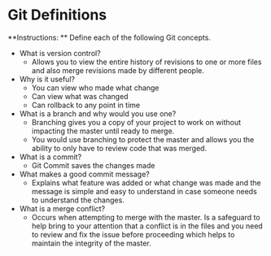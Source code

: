 # Git Definitions

**Instructions: ** Define each of the following Git concepts.

* What is version control?
  * Allows you to view the entire history of revisions to one or more files and also merge revisions made by different people.
* Why is it useful?
  * You can view who made what change
  * Can view what was changed
  * Can rollback to any point in time
* What is a branch and why would you use one?
  * Branching gives you a copy of your project to work on without impacting the master until ready to merge.
  * You would use branching to protect the master and allows you the ability to only have to review code that was merged.
* What is a commit?
  * Git Commit saves the changes made
* What makes a good commit message?
  * Explains what feature was added or what change was made and the message is simple and easy to understand in case someone needs to understand the changes.
* What is a merge conflict?
  * Occurs when attempting to merge with the master. Is a safeguard to help bring to your attention that a conflict is in the files and you need to review and fix the issue before proceeding which helps to maintain the integrity of the master.
